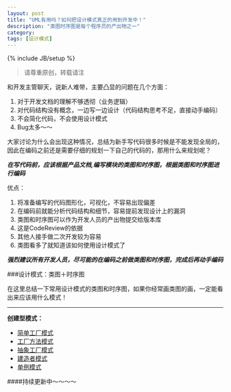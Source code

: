 ```yaml
---
layout: post
title: "UML有用吗？如何把设计模式真正的用到开发中！"
description: "类图时序图是每个程序员的产出物之一"
category:
tags: [设计模式]
---
```

{% include JB/setup %}     
> 请尊重原创，转载请注

和开发主管聊天，说新人难带，主要凸显的问题在几个方面：

1. 对于开发文档的理解不够透彻（业务逻辑）
2. 对代码结构没有概念，一边写一边设计（代码结构思考不足，直接动手编码）
3. 不会简化代码，不会使用设计模式
4. Bug太多～～

大家讨论为什么会出现这种情况，总结为新手写代码很多时候是不能发现全局的，因此在编码之前还是需要仔细的规划一下自己的代码的，那用什么来规划呢？

***在写代码前，应该根据产品文档,编写模块的类图和时序图，根据类图和时序图进行编码***

优点：

1. 将准备编写的代码图形化，可视化，不容易出现偏差
2. 在编码前就能分析代码结构和细节，容易提前发现设计上的漏洞
3. 类图和时序图可以作为开发人员的产出物提交给版本库
4. 这是CodeReview的依据
5. 其他人接手做二次开发较为容易
6. 类图看多了就知道该如何使用设计模式了

***强烈建议所有开发人员，尽可能的在编码之前做类图和时序图，完成后再动手编码***

###设计模式：类图＋时序图

在这里总结一下常用设计模式的类图和时序图，如果你经常画类图的画，一定能看出来应该用什么模式！

***

**创建型模式：**

* [简单工厂模式](https://github.com/arkulo56/thought/issues/43)
* [工厂方法模式](https://github.com/arkulo56/thought/issues/44)
* [抽象工厂模式](https://github.com/arkulo56/thought/issues/47)
* [建造者模式](https://github.com/arkulo56/thought/issues/48)
* [单例模式](https://github.com/arkulo56/thought/issues/49)


####持续更新中～～～～


